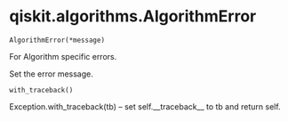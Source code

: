 # qiskit.algorithms.AlgorithmError



`AlgorithmError(*message)`

For Algorithm specific errors.

Set the error message.



`with_traceback()`

Exception.with\_traceback(tb) – set self.\_\_traceback\_\_ to tb and return self.
